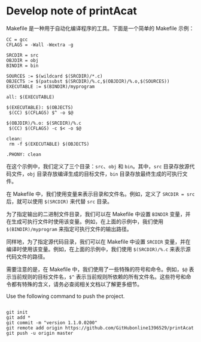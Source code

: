 # Develop note of printAcat

Makefile 是一种用于自动化编译程序的工具。下面是一个简单的 Makefile 示例：

```
CC = gcc
CFLAGS = -Wall -Wextra -g

SRCDIR = src
OBJDIR = obj
BINDIR = bin

SOURCES := $(wildcard $(SRCDIR)/*.c)
OBJECTS := $(patsubst $(SRCDIR)/%.c,$(OBJDIR)/%.o,$(SOURCES))
EXECUTABLE := $(BINDIR)/myprogram

all: $(EXECUTABLE)

$(EXECUTABLE): $(OBJECTS)
 $(CC) $(CFLAGS) $^ -o $@

$(OBJDIR)/%.o: $(SRCDIR)/%.c
 $(CC) $(CFLAGS) -c $< -o $@

clean:
 rm -f $(EXECUTABLE) $(OBJECTS)

.PHONY: clean
```

在这个示例中，我们定义了三个目录：`src`、`obj` 和 `bin`。其中，`src` 目录存放源代码文件，`obj` 目录存放编译生成的目标文件，`bin` 目录存放最终生成的可执行文件。

在 Makefile 中，我们使用变量来表示目录和文件名。例如，定义了 `SRCDIR = src` 后，就可以使用 `$(SRCDIR)` 来代替 `src` 目录。

为了指定输出的二进制文件目录，我们可以在 Makefile 中设置 `BINDIR` 变量，并在生成可执行文件时使用该变量。例如，在上面的示例中，我们使用 `$(BINDIR)/myprogram` 来指定可执行文件的输出路径。

同样地，为了指定源代码目录，我们可以在 Makefile 中设置 `SRCDIR` 变量，并在编译时使用该变量。例如，在上面的示例中，我们使用 `$(SRCDIR)/%.c` 来表示源代码文件的路径。

需要注意的是，在 Makefile 中，我们使用了一些特殊的符号和命令。例如，`$@` 表示当前规则的目标文件名，`$^` 表示当前规则所依赖的所有文件名。这些符号和命令都有特殊的含义，请务必查阅相关文档以了解更多细节。

Use the following command to push the project.

```shell

git init
git add *
git commit -m "version 1.1.0.0200"
git remote add origin https://github.com/GitHubonline1396529/printAcat
git push -u origin master

```
